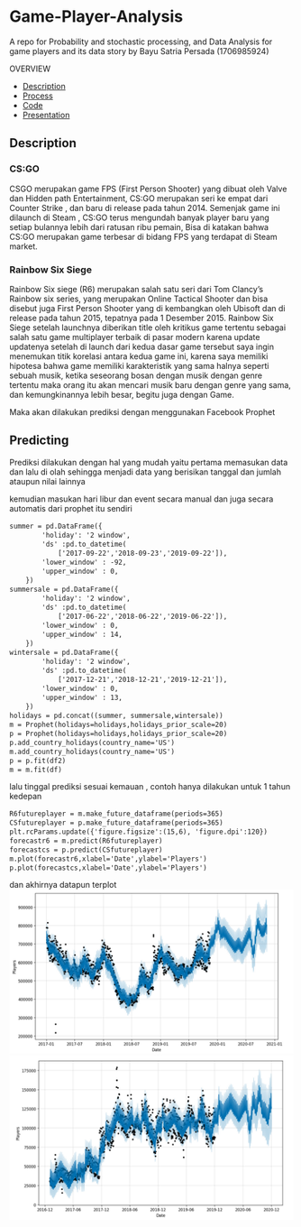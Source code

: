 # Game-Player-Analysis
A repo for Probability and stochastic processing, and Data Analysis for game players and its data story
by
Bayu Satria Persada              (1706985924)

OVERVIEW
* [Description](#Description)
* [Process](#Predicting)
* [Code](https://github.com/Bayusatriapersada/Game-Player-Analysis/blob/master/Game_Player_analysis.ipynb)
* [Presentation]()


## Description
### CS:GO
CSGO merupakan game FPS (First Person Shooter) yang dibuat oleh Valve dan Hidden path Entertainment, CS:GO merupakan seri ke empat dari Counter Strike , dan baru di release pada tahun 2014. Semenjak game ini dilaunch di Steam , CS:GO terus mengundah banyak player baru  yang setiap bulannya lebih dari ratusan ribu pemain, Bisa di katakan bahwa CS:GO merupakan game terbesar di bidang FPS yang terdapat di Steam market.

### Rainbow Six Siege
Rainbow Six siege (R6) merupakan salah satu seri dari Tom Clancy’s Rainbow six series, yang merupakan Online Tactical Shooter dan bisa disebut juga First Person Shooter yang di kembangkan oleh Ubisoft dan di release pada tahun 2015, tepatnya pada 1 Desember 2015.
Rainbow Six Siege setelah launchnya diberikan title oleh kritikus game tertentu sebagai salah satu game multiplayer terbaik di pasar modern karena update updatenya setelah di launch
dari kedua dasar game tersebut saya ingin menemukan titik korelasi antara kedua game ini, karena saya memiliki hipotesa bahwa game memiliki karakteristik yang sama halnya seperti sebuah musik, ketika seseorang bosan dengan musik dengan genre tertentu maka orang itu akan mencari musik baru dengan genre yang sama, dan kemungkinannya lebih besar, begitu juga dengan Game.

Maka akan dilakukan prediksi dengan menggunakan Facebook Prophet

## Predicting
Prediksi dilakukan dengan hal yang mudah yaitu pertama memasukan data dan lalu di olah sehingga menjadi data yang berisikan tanggal dan jumlah ataupun nilai lainnya

kemudian masukan hari libur dan event secara manual dan juga secara automatis dari prophet itu sendiri
```
summer = pd.DataFrame({
        'holiday': '2 window',
        'ds' :pd.to_datetime(
            ['2017-09-22','2018-09-23','2019-09-22']),
        'lower_window' : -92,
        'upper_window' : 0,       
    })
summersale = pd.DataFrame({
        'holiday': '2 window',
        'ds' :pd.to_datetime(
            ['2017-06-22','2018-06-22','2019-06-22']),
        'lower_window' : 0,
        'upper_window' : 14,       
    })
wintersale = pd.DataFrame({
        'holiday': '2 window',
        'ds' :pd.to_datetime(
            ['2017-12-21','2018-12-21','2019-12-21']),
        'lower_window' : 0,
        'upper_window' : 13,       
    })
holidays = pd.concat((summer, summersale,wintersale))
m = Prophet(holidays=holidays,holidays_prior_scale=20)
p = Prophet(holidays=holidays,holidays_prior_scale=20)
p.add_country_holidays(country_name='US')
m.add_country_holidays(country_name='US')
p = p.fit(df2)
m = m.fit(df)
```
lalu tinggal prediksi sesuai kemauan , contoh hanya dilakukan untuk 1 tahun kedepan
```
R6futureplayer = m.make_future_dataframe(periods=365)
CSfutureplayer = p.make_future_dataframe(periods=365)
plt.rcParams.update({'figure.figsize':(15,6), 'figure.dpi':120})
forecastr6 = m.predict(R6futureplayer)
forecastcs = p.predict(CSfutureplayer)
m.plot(forecastr6,xlabel='Date',ylabel='Players')
p.plot(forecastcs,xlabel='Date',ylabel='Players')
```
dan akhirnya datapun terplot
![CsGopredict](https://github.com/Bayusatriapersada/Game-Player-Analysis/blob/master/Image/Csgo.PNG)
![r6predict](https://github.com/Bayusatriapersada/Game-Player-Analysis/blob/master/Image/R6.PNG)

